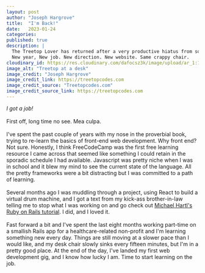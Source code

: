 ```yaml
---
layout: post
author: "Joseph Hargrove"
title:  "I'm Back!"
date:   2023-01-24
categories: 
published: true
description: |
  The Treetop Lover has returned after a very productive hiatus from social media.
  New year, New job. New direction. New website. Same crappy chair.
cloudinary_id: https://res.cloudinary.com/dafocsz3k/image/upload/ar_1:1,c_fill,g_auto,w_1000/v1668088873/IMG_1061_qlmpkq.jpg
image_alt: "Treetop at a desk"
image_credit: "Joseph Hargrove"
image_credit_link: https://treetopcodes.com
image_credit_source: "Treetopcodes.com"
image_credit_source_link: https://treetopcodes.com
---
```

*I got a job!*   
<br>
First off, long time no see. Mea culpa.   
<br>
I've spent the past couple of years with my nose in the proverbial book, trying to re-learn the basics of front-end web development. Why front end? Not sure. Honestly, I think FreeCodeCamp was the first free learning resource I came across that seemed like something I could retain in the sporadic schedule I had available. Javascript was pretty niche when I was in school and it blew my mind to see the current state of the language. All the pretty frameworks were a bit distracting but I was committed to a path of learning.   
<br>
Several months ago I was muddling through a project, using React to build a virtual drum machine, and I got a text from my kick-ass brother-in-law telling me to stop what I was working on and go check out [Michael Hartl's Ruby on Rails tutorial](https://www.learnenough.com). I did, and I loved it.   
<br>
Fast forward a bit and I've spent the last eight months working part-time on a smallish Rails app for a healthcare-related non-profit and I'm learning something new every day. Things are still moving at a slower pace than I would like, and my desk chair slowly sinks every fifteen minutes, but I'm in a pretty good place. At the end of the day, I've landed my first web development gig, and I know how lucky I am. Time to start learning on the job.   
